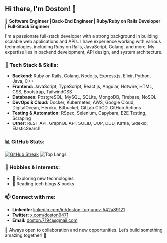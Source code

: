 ## Hi there, I'm Doston! 👋

🚀 **Software Engineer | Back-End Engineer | Ruby/Ruby on Rails Developer | Full-Stack Engineer**

I'm a passionate full-stack developer with a strong background in building scalable web applications and APIs. I have experience working with various technologies, including Ruby on Rails, JavaScript, Golang, and more. My expertise lies in backend development, API design, and system architecture.

### 🔧 Tech Stack & Skills:
- **Backend:** Ruby on Rails, Golang, Node.js, Express.js, Elixir, Python, Java, C++
- **Frontend:** JavaScript, TypeScript, React.js, Angular, Hotwire, HTML, CSS, Bootstrap, TailwindCSS
- **Databases:** PostgreSQL, MySQL, SQLite, MongoDB, Firebase, NoSQL
- **DevOps & Cloud:** Docker, Kubernetes, AWS, Google Cloud, DigitalOcean, Heroku, Bitbucket, GitLab CI/CD, GitHub Actions
- **Testing & Automation:** RSpec, Selenium, Capybara, E2E Testing, Scraping
- **Other:** REST API, GraphQL API, SOLID, OOP, DDD, Kafka, Sidekiq, ElasticSearch

### 📊 GitHub Stats:
[![GitHub Streak](https://github-readme-streak-stats.herokuapp.com?user=doston9471&theme=radical&hide_border=true&short_numbers=true)](https://git.io/streak-stats)
![Top Langs](https://github-readme-stats.vercel.app/api/top-langs/?username=doston9471&layout=compact&theme=radical)

### 🎯 Hobbies & Interests:
- 🚀 Exploring new technologies
- 📖 Reading tech blogs & books

### 📫 Connect with me:
- **LinkedIn:** [linkedin.com/in/doston-turgunov-542a89121](https://linkedin.com/in/doston-turgunov-542a89121)
- **Twitter:** [x.com/doston9471](https://x.com/doston9471)
- **Email:** doston.7194@gmail.com

📌 Always open to collaboration and new opportunities. Let’s build something amazing together! 🚀

